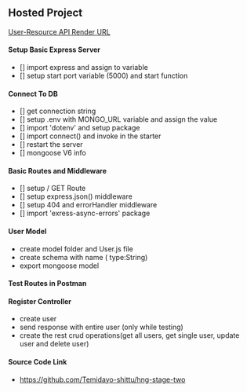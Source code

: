 ## Hosted Project

[User-Resource API Render URL](https://hng-stage-two-6ztw.onrender.com/)

#### Setup Basic Express Server

- [] import express and assign to variable
- [] setup start port variable (5000) and start function

#### Connect To DB

- [] get connection string
- [] setup .env with MONGO_URL variable and assign the value
- [] import 'dotenv' and setup package
- [] import connect() and invoke in the starter
- [] restart the server
- [] mongoose V6 info

#### Basic Routes and Middleware

- [] setup / GET Route
- [] setup express.json() middleware
- [] setup 404 and errorHandler middleware
- [] import 'exress-async-errors' package

#### User Model

- create model folder and User.js file
- create schema with name ( type:String)
- export mongoose model

#### Test Routes in Postman

#### Register Controller

- create user
- send response with entire user (only while testing)
- create the rest crud operations(get all users, get single user, update user and delete user)

#### Source Code Link

- https://github.com/Temidayo-shittu/hng-stage-two

